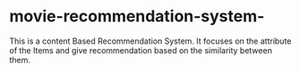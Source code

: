 # movie-recommendation-system-


This is a content Based Recommendation System.
It focuses on the attribute of the Items and give 
recommendation based on the similarity between them.
